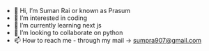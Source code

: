 - 👋 Hi, I’m Suman Rai or known as Prasum
- 👀 I’m interested in coding
- 🌱 I’m currently learning next js
- 💞️ I’m looking to collaborate on python
- 📫 How to reach me - through my mail -> sumpra907@gmail.com 


<!---
Sumanrai780/Sumanrai780 is a ✨ special ✨ repository because its `README.md` (this file) appears on your GitHub profile.
You can click the Preview link to take a look at your changes.
--->
